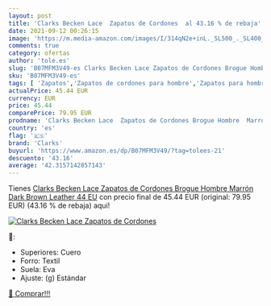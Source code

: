 ```yaml
---
layout: post
title: 'Clarks Becken Lace  Zapatos de Cordones  al 43.16 % de rebaja'
date: 2021-09-12 00:26:15
image: 'https://m.media-amazon.com/images/I/314qN2e+inL._SL500_._SL400_.jpg'
comments: true
category: ofertas
author: 'tole.es'
slug: 'B07MFM3V49-es Clarks Becken Lace Zapatos de Cordones Brogue Hombre...'
sku: 'B07MFM3V49-es'
tags: [ 'Zapatos','Zapatos de cordones para hombre','Zapatos para hombre','Zapatos y complementos','clarks','zapatos', ]
actualPrice: 45.44 EUR
currency: EUR
price: 45.44
comparePrice: 79.95 EUR
prodname: 'Clarks Becken Lace  Zapatos de Cordones Brogue Hombre  Marrón  Dark Brown Leather   44 EU'
country: 'es'
flag: '🇪🇸'
brand: 'Clarks'
buyurl: 'https://www.amazon.es/dp/B07MFM3V49/?tag=tolees-21'
descuento: '43.16'
average: '42.3157142857143'
---
```


Tienes [Clarks Becken Lace  Zapatos de Cordones Brogue Hombre  Marrón  Dark Brown Leather   44 EU](https://www.amazon.es/dp/B07MFM3V49/?tag=tolees-21) con precio final de  45.44 EUR (original: 79.95 EUR) (43.16 %  de rebaja) aqui!

[![Clarks Becken Lace  Zapatos de Cordones ](https://m.media-amazon.com/images/I/314qN2e+inL._SL500_._SL400_.jpg)](https://www.amazon.es/dp/B07MFM3V49/?tag=tolees-21)

🔎:

- Superiores: Cuero
- Forro: Textil
- Suela: Eva
- Ajuste: (g) Estándar

[🛒 Comprar!!!](https://www.amazon.es/dp/B07MFM3V49/?tag=tolees-21)
